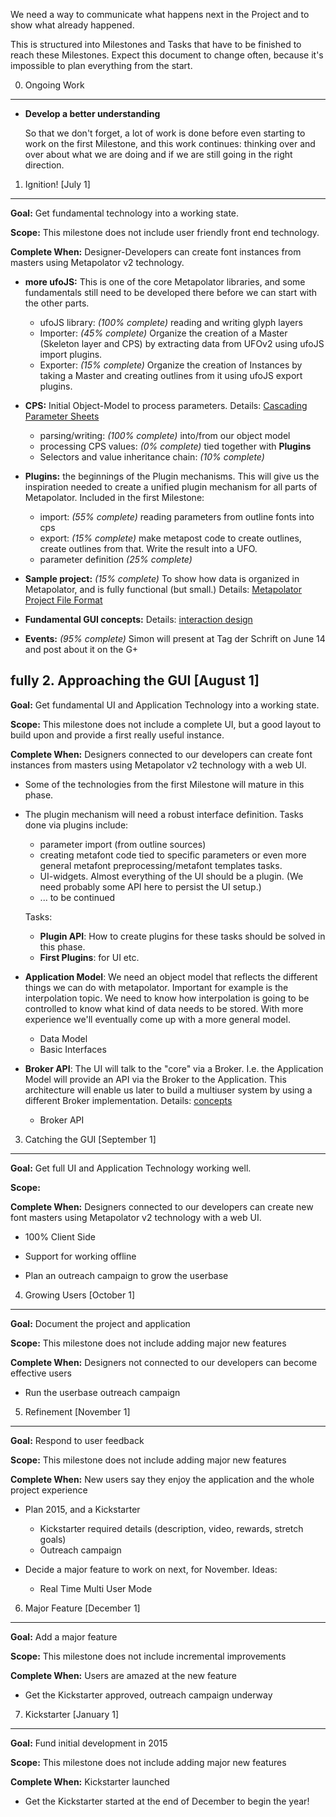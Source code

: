 We need a way to communicate what happens next in the Project and to show 
what already happened.

This is structured into Milestones and Tasks that have to be finished to 
reach these Milestones. Expect this document to change often, because it's 
impossible to plan everything from the start.


0. Ongoing Work
-------------------------------------------

* **Develop a better understanding** 

  So that we don't forget, a lot of work is done before even starting to 
  work on the first Milestone, and this work continues: thinking over and 
  over about what we are doing and if we are still going in the right direction.

1. Ignition! [July 1]
----------

**Goal:** Get fundamental technology into a working state.

**Scope:** This milestone does not include user friendly front end technology.

**Complete When:** Designer-Developers can create font instances from
  masters using Metapolator v2 technology. 

* **more ufoJS:** This is one of the core Metapolator libraries, and some
  fundamentals  still need to be developed there before we can start with
  the other parts.
  * ufoJS library: *(100% complete)* reading and writing glyph layers 
  * Importer: *(45% complete)* Organize the creation of a Master (Skeleton layer and CPS)
    by extracting data from UFOv2 using ufoJS import plugins.
  * Exporter: *(15% complete)* Organize the creation of Instances by taking a Master
    and creating outlines from it using ufoJS export plugins.

* **CPS:** Initial Object-Model to process parameters. Details: [Cascading Parameter Sheets](https://github.com/metapolator/metapolator/wiki/cascading-parameter-sheets)
  * parsing/writing: *(100% complete)* into/from our object model
  * processing CPS values: *(0% complete)* tied together with **Plugins**
  * Selectors and value inheritance chain: *(10% complete)*

* **Plugins:** the beginnings of the Plugin mechanisms. This will give us the
  inspiration needed to create a unified plugin mechanism for all parts
  of Metapolator. Included in the first Milestone:
  * import: *(55% complete)* reading parameters from outline fonts into cps
  * export: *(15% complete)* make metapost code to create outlines, create 
    outlines from that. Write the result into a UFO.
  * parameter definition *(25% complete)*

* **Sample project:** *(15% complete)* To show how data is organized in 
  Metapolator, and is fully functional (but small.)  Details: [Metapolator Project File Format](https://github.com/metapolator/metapolator/wiki/metapolator-project-file-format)

* **Fundamental GUI concepts:** Details: [interaction design](https://github.com/metapolator/metapolator/wiki/interaction-design)

* **Events:** *(95% complete)* Simon will present at Tag der Schrift on June 14 and post about it on the G+

fully 2. Approaching the GUI [August 1]
----------------------

**Goal:** Get fundamental UI and Application Technology into a working state.

**Scope:** This milestone does not include a complete UI, but a good layout
to build upon and provide a first really useful instance. 

**Complete When:** Designers connected to our developers can create font 
instances from masters using Metapolator v2 technology with a web UI. 

* Some of the technologies from the first Milestone will mature in this phase. 

* The plugin mechanism will need a robust interface definition. Tasks done 
  via plugins include:
  * parameter import (from outline sources)
  * creating metafont code tied to specific parameters or even more general
    metafont preprocessing/metafont templates tasks.
  * UI-widgets. Almost everything of the UI should be a plugin. (We need
    probably some API here to persist the UI setup.)
  * ... to be continued
  
  Tasks:
  
  * **Plugin API**: How to create plugins for these tasks should be solved in this phase.
  * **First Plugins**: for UI etc.

* **Application Model**: We need an object model that reflects the different 
  things we can do with metapolator. Important for example is the interpolation 
  topic. We need to know how interpolation is going to be controlled to 
  know what kind of data needs to be stored. With more experience we'll
  eventually come up with a more general model.
  * Data Model
  * Basic Interfaces

* **Broker API**: The UI will talk to the "core" via a Broker. I.e. the 
  Application Model will provide an API via the Broker to the Application.
  This architecture will enable us later to build a multiuser system by 
  using a different Broker implementation.
  Details: [concepts](https://github.com/metapolator/metapolator/wiki/concepts)
  * Broker API

  

3. Catching the GUI [September 1]
----------------------

**Goal:** Get full UI and Application Technology working well.

**Scope:** 

**Complete When:** Designers connected to our developers can create new font masters using Metapolator v2 technology with a web UI. 

* 100% Client Side

* Support for working offline

* Plan an outreach campaign to grow the userbase

4. Growing Users [October 1]
----------------------

**Goal:** Document the project and application

**Scope:** This milestone does not include adding major new features

**Complete When:** Designers not connected to our developers can become effective users

* Run the userbase outreach campaign

5. Refinement [November 1]
----------------------

**Goal:** Respond to user feedback

**Scope:** This milestone does not include adding major new features

**Complete When:** New users say they enjoy the application and the whole project experience

* Plan 2015, and a Kickstarter
   * Kickstarter required details (description, video, rewards, stretch goals)
   * Outreach campaign

* Decide a major feature to work on next, for November. Ideas:
  * Real Time Multi User Mode

6. Major Feature [December 1]
----------------------

**Goal:** Add a major feature

**Scope:** This milestone does not include incremental improvements

**Complete When:** Users are amazed at the new feature

* Get the Kickstarter approved, outreach campaign underway

7. Kickstarter [January 1]
----------------------

**Goal:** Fund initial development in 2015

**Scope:** This milestone does not include adding major new features

**Complete When:** Kickstarter launched

* Get the Kickstarter started at the end of December to begin the year!
